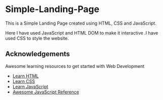 # Simple-Landing-Page

This is a Simple Landing Page created using HTML, CSS and JavaScript.

Here I have used JavaScript and HTML DOM to make it interactive .I have used CSS to style the website.

## Acknowledgements
Awesome learning resources to get started with Web Development

 - [Learn HTML](https://developer.mozilla.org/en-US/docs/Web/HTML)
 - [Learn CSS](https://developer.mozilla.org/en-US/docs/Web/CSS)
 - [Learn JavaScript](https://developer.mozilla.org/en-US/docs/Web/JavaScript)
 - [Awesome JavaScript Reference](https://javascript.info/)
